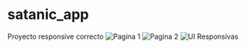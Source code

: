 
# satanic_app

Proyecto responsive correcto
![Pagina 1](https://github.com/chucho5280/my_app/assets/96545330/6fd813ce-071f-47e7-99bb-6fe4f0169cd6)
![Pagina 2](https://github.com/chucho5280/my_app/assets/96545330/2b4401c7-415c-4228-ac60-6b2fb5b67f4c)
![UI Responsivas](https://github.com/chucho5280/my_app/assets/96545330/7e2ce524-54be-4169-90e3-4586c3bd9cdb)
